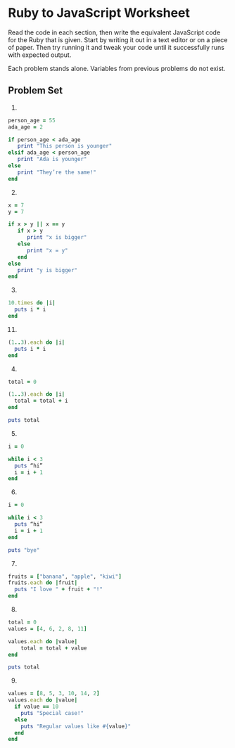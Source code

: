 # Ruby to JavaScript Worksheet
Read the code in each section, then write the equivalent JavaScript code for the Ruby that is given. Start by writing it out in a text editor or on a piece of paper. Then try running it and tweak your code until it successfully runs with expected output.

Each problem stands alone. Variables from previous problems do not exist.

## Problem Set
1.
```ruby
person_age = 55
ada_age = 2

if person_age < ada_age
   print "This person is younger"
elsif ada_age < person_age
   print "Ada is younger"
else
   print "They’re the same!"
end
```

2.
```ruby
x = 7
y = 7

if x > y || x == y
   if x > y
      print "x is bigger"
   else
      print "x = y"
   end
else
   print "y is bigger"
end
```

3.
```ruby
10.times do |i|
  puts i * i
end

```

11.
```ruby
(1..3).each do |i|
  puts i * i
end
```

4.
```ruby
total = 0

(1..3).each do |i|
  total = total + i
end

puts total
```

5.
```ruby
i = 0

while i < 3
  puts “hi”
  i = i + 1
end
```

6.
```ruby
i = 0

while i < 3
  puts “hi”
  i = i + 1
end

puts "bye"
```

7.
```ruby
fruits = ["banana", "apple", "kiwi"]
fruits.each do |fruit|
  puts "I love " + fruit + "!"
end
```

8.
```ruby
total = 0
values = [4, 6, 2, 8, 11]

values.each do |value|
    total = total + value
end

puts total
```

9.
```ruby
values = [8, 5, 3, 10, 14, 2]
values.each do |value|
  if value == 10
    puts "Special case!"
  else
    puts "Regular values like #{value}"
  end
end
```
